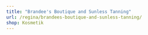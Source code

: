 ```yaml
---
title: "Brandee's Boutique and Sunless Tanning"
url: /regina/brandees-boutique-and-sunless-tanning/
shop: Kosmetik
---
```

